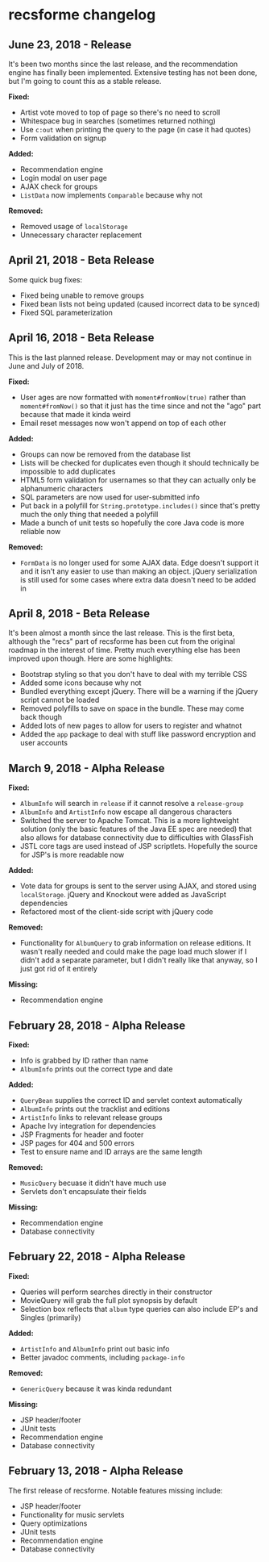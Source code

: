 # recsforme changelog

## June 23, 2018 - Release

It's been two months since the last release, and the recommendation engine has finally been implemented. Extensive testing has not been done, but I'm going to count this as a stable release.

**Fixed:**

* Artist vote moved to top of page so there's no need to scroll
* Whitespace bug in searches (sometimes returned nothing)
* Use `c:out` when printing the query to the page (in case it had quotes)
* Form validation on signup

**Added:**

* Recommendation engine
* Login modal on user page
* AJAX check for groups
* `ListData` now implements `Comparable` because why not

**Removed:**

* Removed usage of `localStorage`
* Unnecessary character replacement

## April 21, 2018 - Beta Release

Some quick bug fixes:

* Fixed being unable to remove groups
* Fixed bean lists not being updated (caused incorrect data to be synced)
* Fixed SQL parameterization

## April 16, 2018 - Beta Release

This is the last planned release. Development may or may not continue in June and July of 2018.

**Fixed:**

* User ages are now formatted with `moment#fromNow(true)` rather than `moment#fromNow()` so that it just has the time since and not the "ago" part because that made it kinda weird
* Email reset messages now won't append on top of each other

**Added:**

* Groups can now be removed from the database list
* Lists will be checked for duplicates even though it should technically be impossible to add duplicates
* HTML5 form validation for usernames so that they can actually only be alphanumeric characters
* SQL parameters are now used for user-submitted info
* Put back in a polyfill for `String.prototype.includes()` since that's pretty much the only thing that needed a polyfill
* Made a bunch of unit tests so hopefully the core Java code is more reliable now

**Removed:**

* `FormData` is no longer used for some AJAX data. Edge doesn't support it and it isn't any easier to use than making an object. jQuery serialization is still used for some cases where extra data doesn't need to be added in

## April 8, 2018 - Beta Release

It's been almost a month since the last release. This is the first beta, although the "recs" part of recsforme has been cut from the original roadmap in the interest of time. Pretty much everything else has been improved upon though. Here are some highlights:

* Bootstrap styling so that you don't have to deal with my terrible CSS
* Added some icons because why not
* Bundled everything except jQuery. There will be a warning if the jQuery script cannot be loaded
* Removed polyfills to save on space in the bundle. These may come back though
* Added lots of new pages to allow for users to register and whatnot
* Added the `app` package to deal with stuff like password encryption and user accounts

## March 9, 2018 - Alpha Release

**Fixed:**

* `AlbumInfo` will search in `release` if it cannot resolve a `release-group`
* `AlbumInfo` and `ArtistInfo` now escape all dangerous characters
* Switched the server to Apache Tomcat. This is a more lightweight solution (only the basic features of the Java EE spec are needed) that also allows for database connectivity due to difficulties with GlassFish
* JSTL core tags are used instead of JSP scriptlets. Hopefully the source for JSP's is more readable now

**Added:**

* Vote data for groups is sent to the server using AJAX, and stored using `localStorage`. jQuery and Knockout were added as JavaScript dependencies
* Refactored most of the client-side script with jQuery code

**Removed:**

* Functionality for `AlbumQuery` to grab information on release editions. It wasn't really needed and could make the page load much slower if I didn't add a separate parameter, but I didn't really like that anyway, so I just got rid of it entirely

**Missing:**

* Recommendation engine

## February 28, 2018 - Alpha Release

**Fixed:**

* Info is grabbed by ID rather than name
* `AlbumInfo` prints out the correct type and date

**Added:**

* `QueryBean` supplies the correct ID and servlet context automatically
* `AlbumInfo` prints out the tracklist and editions
* `ArtistInfo` links to relevant release groups
* Apache Ivy integration for dependencies
* JSP Fragments for header and footer
* JSP pages for 404 and 500 errors
* Test to ensure name and ID arrays are the same length

**Removed:**

* `MusicQuery` becuase it didn't have much use
* Servlets don't encapsulate their fields

**Missing:**

* Recommendation engine
* Database connectivity

## February 22, 2018 - Alpha Release

**Fixed:**

* Queries will perform searches directly in their constructor
* MovieQuery will grab the full plot synopsis by default
* Selection box reflects that `album` type queries can also include EP's and Singles (primarily)

**Added:**

* `ArtistInfo` and `AlbumInfo` print out basic info
* Better javadoc comments, including `package-info`

**Removed:**

* `GenericQuery` because it was kinda redundant

**Missing:**

* JSP header/footer
* JUnit tests
* Recommendation engine
* Database connectivity

## February 13, 2018 - Alpha Release

The first release of recsforme. Notable features missing include:

* JSP header/footer
* Functionality for music servlets
* Query optimizations
* JUnit tests
* Recommendation engine
* Database connectivity
